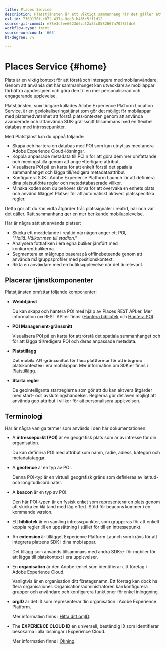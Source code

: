 ```yaml
---
title: Places Service
description: Platstjänsten är ett viktigt sammanhang när det gäller att förstå mobilanvändarnas engagemang. Genom att använda det här sammanhanget kan utvecklare av mobilappar förbättra appdesignen och göra den till en mer personaliserad och engagerande upplevelse.
exl-id: 7369176f-c072-437a-9ee3-b463c5ff1d12
source-git-commit: e78e3c5ee6623d6cdf2a33c0582667a70283fdc6
workflow-type: tm+mt
source-wordcount: '663'
ht-degree: 7%

---
```


# Places Service {#home}

Plats är en viktig kontext för att förstå och interagera med mobilanvändare. Genom att använda det här sammanhanget kan utvecklare av mobilappar förbättra appdesignen och göra den till en mer personaliserad och engagerande upplevelse.

Platstjänsten, som tidigare kallades Adobe Experience Platform Location Service, är en geolokaliseringstjänst som gör det möjligt för mobilappar med platsmedvetenhet att förstå platskontexten genom att använda avancerade och lättanvända SDK-gränssnitt tillsammans med en flexibel databas med intressepunkter.

Med Platstjänst kan du uppnå följande:

* Skapa och hantera en databas med POI som kan utnyttjas med andra Adobe Experience Cloud-lösningar.
* Koppla anpassade metadata till POI:n för att göra dem mer omfattande och meningsfulla genom att ange ytterligare attribut.
* Visualisera POI på en karta för att enkelt förstå det spatiala sammanhanget och lägga till/redigera metadataattribut.
* Konfigurera SDK i Adobe Experience Platform Launch för att definiera dina platsutlösta regler och metadatabaserade villkor.
* Minska koden som du behöver skriva för att övervaka en enhets plats och använd tillägget Platser för att automatiskt aktivera platsspecifika regler.

Detta gör att du kan vidta åtgärder från platssignaler i realtid, när och var det gäller. Rätt sammanhang ger en mer berikande mobilupplevelse.

Här är några sätt att använda platser:

* Skicka ett meddelande i realtid när någon anger ett POI, *&quot;Hallå..Välkommen till stadion.&quot;*
* Analysera fottrafiken i era egna butiker jämfört med konkurrentbutikerna.
* Segmentera en målgrupp baserat på offlinebeteende genom att använda målgruppsprofiler med positionskontext.
* Rikta en användare med en butiksupplevelse när det är relevant.

## Placerar tjänstkomponenter

Platstjänsten omfattar följande komponenter:

* **Webbtjänst**

  Du kan skapa och hantera POI med hjälp av Places REST API:er. Mer information om REST API:er finns i [Hantera bibliotek](/help/web-service-api/api-usage/manage-libraries/manage-libraries.md) och [Hantera POI](/help/web-service-api/api-usage/manage-pois/manage-pois.md).

* **POI Management-gränssnitt**

  Visualisera POI på en karta för att förstå det spatiala sammanhanget och för att lägga till/redigera POI och deras anpassade metadata.

* **Platstillägg**

  Det mobila API-gränssnittet för flera plattformar för att integrera platskontexten i era mobilappar. Mer information om SDK:er finns i [Platstillägg](/help/places-ext-aep-sdks/places-extension/places-extension.md).

* **Starta regler**

  De geointelligenta startreglerna som gör att du kan aktivera åtgärder med start- och avslutningshändelser. Reglerna gör det även möjligt att använda geo-attribut i villkor för att personalisera upplevelsen.

## Terminologi

Här är några vanliga termer som används i den här dokumentationen:

* A **intressepunkt (POI)** är en geografisk plats som är av intresse för din organisation.

  Du kan definiera POI med attribut som namn, radie, adress, kategori och metadatataggar.

* A **geofence** är en typ av POI.

  Denna POI-typ är en virtuell geografisk gräns som definieras av latitud- och longitudkoordinater.

* A **beacon** är en typ av POI.

  Den här POI-typen är en fysisk enhet som representerar en plats genom att skicka en blå tand med låg effekt. Stöd för beacons kommer i en kommande version.

* Ett **bibliotek** är en samling intressepunkter, som grupperas för att enkelt koppla regler till en uppsättning i stället för till en intressepunkt.

* An **extension** är tillägget Experience Platform Launch som krävs för att integrera platsens SDK i dina mobilappar.

  Det tillägg som används tillsammans med andra SDK:er för mobiler för att lägga till platskontext i era upplevelser.

* En **organisation** är den Adobe-enhet som identifierar ditt företag i Adobe Experience Cloud.

  Vanligtvis är en organisation ditt företagsnamn. Ett företag kan dock ha flera organisationer. Organisationsadministratören kan konfigurera grupper och användare och konfigurera funktioner för enkel inloggning.

* **orgID** är det ID som representerar din organisation i Adobe Experience Platform.

  Mer information finns i [Hitta ditt orgID](https://forums.adobe.com/thread/2339895).

* The **EXPERIENCE CLOUD ID** en universell, beständig ID som identifierar besökarna i alla lösningar i Experience Cloud.

  Mer information finns i [Ökning](https://experienceleague.adobe.com/docs/id-service/using/intro/overview.html).

